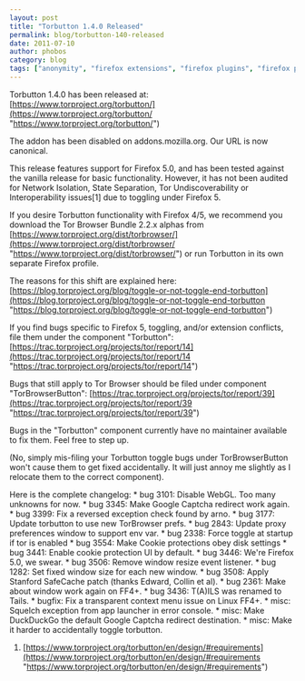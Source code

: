 ```yaml
---
layout: post
title: "Torbutton 1.4.0 Released"
permalink: blog/torbutton-140-released
date: 2011-07-10
author: phobos
category: blog
tags: ["anonymity", "firefox extensions", "firefox plugins", "firefox privacy", "torbutton"]
---
```


Torbutton 1.4.0 has been released at:
 [https://www.torproject.org/torbutton/](https://www.torproject.org/torbutton/ "https://www.torproject.org/torbutton/")

The addon has been disabled on addons.mozilla.org. Our URL is now
canonical.

This release features support for Firefox 5.0, and has been tested
against the vanilla release for basic functionality. However, it has
not been audited for Network Isolation, State Separation, Tor
Undiscoverability or Interoperability issues[1] due to toggling under
Firefox 5.

If you desire Torbutton functionality with Firefox 4/5, we recommend
you download the Tor Browser Bundle 2.2.x alphas from
 [https://www.torproject.org/dist/torbrowser/](https://www.torproject.org/dist/torbrowser/ "https://www.torproject.org/dist/torbrowser/") or run Torbutton in its
own separate Firefox profile.

The reasons for this shift are explained here:
 [https://blog.torproject.org/blog/toggle-or-not-toggle-end-torbutton](https://blog.torproject.org/blog/toggle-or-not-toggle-end-torbutton "https://blog.torproject.org/blog/toggle-or-not-toggle-end-torbutton")

If you find bugs specific to Firefox 5, toggling, and/or extension
conflicts, file them under the component "Torbutton":
 [https://trac.torproject.org/projects/tor/report/14](https://trac.torproject.org/projects/tor/report/14 "https://trac.torproject.org/projects/tor/report/14")

Bugs that still apply to Tor Browser should be filed under component
"TorBrowserButton":
 [https://trac.torproject.org/projects/tor/report/39](https://trac.torproject.org/projects/tor/report/39 "https://trac.torproject.org/projects/tor/report/39")

Bugs in the "Torbutton" component currently have no maintainer
available to fix them. Feel free to step up.

(No, simply mis-filing your Torbutton toggle bugs under
TorBrowserButton won't cause them to get fixed accidentally. It will
just annoy me slightly as I relocate them to the correct component).

Here is the complete changelog:
 \* bug 3101: Disable WebGL. Too many unknowns for now.
 \* bug 3345: Make Google Captcha redirect work again.
 \* bug 3399: Fix a reversed exception check found by arno.
 \* bug 3177: Update torbutton to use new TorBrowser prefs.
 \* bug 2843: Update proxy preferences window to support env var.
 \* bug 2338: Force toggle at startup if tor is enabled
 \* bug 3554: Make Cookie protections obey disk settings
 \* bug 3441: Enable cookie protection UI by default.
 \* bug 3446: We're Firefox 5.0, we swear.
 \* bug 3506: Remove window resize event listener.
 \* bug 1282: Set fixed window size for each new window.
 \* bug 3508: Apply Stanford SafeCache patch (thanks Edward, Collin et al).
 \* bug 2361: Make about window work again on FF4+.
 \* bug 3436: T(A)ILS was renamed to Tails.
 \* bugfix: Fix a transparent context menu issue on Linux FF4+.
 \* misc: Squelch exception from app launcher in error console.
 \* misc: Make DuckDuckGo the default Google Captcha redirect destination.
 \* misc: Make it harder to accidentally toggle torbutton.

1. [https://www.torproject.org/torbutton/en/design/#requirements](https://www.torproject.org/torbutton/en/design/#requirements "https://www.torproject.org/torbutton/en/design/#requirements")

